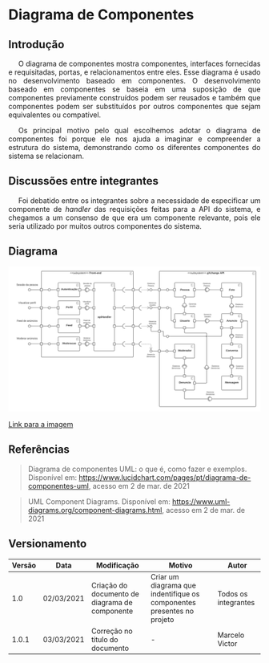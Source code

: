 # Diagrama de Componentes

## Introdução

<p style="text-indent: 20px; text-align: justify">
O diagrama de componentes mostra componentes, interfaces fornecidas e requisitadas, portas, e relacionamentos entre eles. Esse diagrama é usado no desenvolvimento baseado em componentes. O desenvolvimento baseado em componentes se baseia em uma suposição de que componentes previamente construídos podem ser reusados e também que componentes podem ser substituídos por outros componentes que sejam equivalentes ou compatível.
</p>

<p style="text-indent: 20px; text-align: justify">
Os principal motivo pelo qual escolhemos adotar o diagrama de componentes foi porque ele nos ajuda a imaginar e compreender a estrutura do sistema, demonstrando como os diferentes componentes do sistema se relacionam.
</p>

## Discussões entre integrantes

<p style="text-indent: 20px; text-align: justify">
Foi debatido entre os integrantes sobre a necessidade de especificar um componente de <em>handler</em> das requisições feitas para a API do sistema, e chegamos a um consenso de que era um componente relevante, pois ele seria utilizado por muitos outros componentes do sistema.
</p>

## Diagrama

![Diagrama de componentes](../../../../assets/diagrama_componentes/diagrama_de_componentes.png)

<a href="https://drive.google.com/file/d/1xU5zW2MU66O0srtWuXSoXb3pZectBMDB/view?usp=sharing" target="_blank" rel="noopener noreferrer">Link para a imagem</a>

## Referências

> Diagrama de componentes UML: o que é, como fazer e exemplos. Disponível em: https://www.lucidchart.com/pages/pt/diagrama-de-componentes-uml, acesso em 2 de mar. de 2021

> UML Component Diagrams. Disponível em: https://www.uml-diagrams.org/component-diagrams.html, acesso em 2 de mar. de 2021

## Versionamento

| Versão | Data       | Modificação                                    | Motivo                                                                 | Autor                |
| ------ | ---------- | ---------------------------------------------- | ---------------------------------------------------------------------- | -------------------- |
| 1.0    | 02/03/2021 | Criação do documento de diagrama de componente | Criar um diagrama que indentifique os componentes presentes no projeto | Todos os integrantes |
| 1.0.1  | 03/03/2021 | Correção no titulo do documento                | -                                                                      | Marcelo Victor       |
